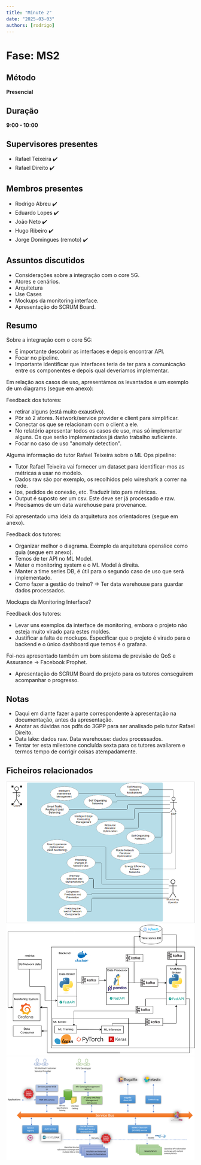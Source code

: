 ```yaml
---
title: "Minute 2"
date: "2025-03-03"
authors: [rodrigo]
---
```


# Fase: MS2

## Método
**Presencial**

## Duração
**9:00 - 10:00**

## Supervisores presentes
- Rafael Teixeira ✔️
- Rafael Direito ✔️

## Membros presentes
- Rodrigo Abreu ✔️
- Eduardo Lopes ✔️
- João Neto ✔️
- Hugo Ribeiro ✔️
- Jorge Domingues (remoto) ✔️

## Assuntos discutidos
- Considerações sobre a integração com o core 5G.
- Atores e cenários.
- Arquitetura
- Use Cases
- Mockups da monitoring interface.
- Apresentação do SCRUM Board.

## Resumo

Sobre a integração com o core 5G:
- É importante descobrir as interfaces e depois encontrar API.
- Focar no pipeline.
- Importante identificar que interfaces teria de ter para a comunicação entre os componentes e depois qual deveriamos implementar.

Em relação aos casos de uso, apresentámos os levantados e um exemplo de um diagrams (segue em anexo):

Feedback dos tutores:
- retirar alguns (está muito exaustivo).
- Pôr só 2 atores. Network/service provider e client para simplificar.
- Conectar os que se relacionam com o client a ele.
- No relatório apresentar todos os casos de uso, mas só implementar alguns. Os que serão implementados já darão trabalho suficiente.
- Focar no caso de uso "anomaly detection".

Alguma informação do tutor Rafael Teixeira sobre o ML Ops pipeline:
- Tutor Rafael Teixeira vai fornecer um dataset para identificar-mos as métricas a usar no modelo.
- Dados raw são por exemplo, os recolhidos pelo wireshark a correr na rede.
- Ips, pedidos de conexão, etc. Traduzir isto para métricas.
- Output é suposto ser um csv. Este deve ser já processado e raw.
- Precisamos de um data warehouse para provenance.


Foi apresentado uma ideia da arquitetura aos orientadores (segue em anexo).

Feedback dos tutores: 
- Organizar melhor o diagrama. Exemplo da arquitetura openslice como guia (segue em anexo).
- Temos de ter API no ML Model.
- Meter o monitoring system e o ML Model à direita.
- Manter a time series DB, é útil para o segundo caso de uso que será implementado.
- Como fazer a gestão do treino? -> Ter data warehouse para guardar dados processados.


Mockups da Monitoring Interface?

Feedback dos tutores:
- Levar uns exemplos da interface de monitoring, embora o projeto não esteja muito virado para estes moldes.
- Justificar a falta de mockups. Especificar que o projeto é virado para o backend e o único dashboard que temos é o grafana.

Foi-nos apresentado também um bom sistema de previsão de QoS e Assurance -> Facebook Prophet.

- Apresentação do SCRUM Board do projeto para os tutores conseguirem acompanhar o progresso.


## Notas
- Daqui em diante fazer a parte correspondente à apresentação na documentação, antes da apresentação.
- Anotar as dúvidas nos pdfs do 3GPP para ser analisado pelo tutor Rafael Direito.
- Data lake: dados raw. Data warehouse: dados processados.
- Tentar ter esta milestone concluída sexta para os tutores avaliarem e termos tempo de corrigir coisas atempadamente.

## Ficheiros relacionados
![Ideia de Diagrama de Casos apresentada](image.png)
![Ideia de Arquitetura apresentada](image-1.png)
![Arquitetura Openslice](image-2.png)